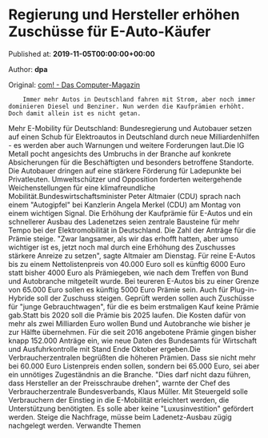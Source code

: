 
# Regierung und Hersteller erhöhen Zuschüsse für E-Auto-Käufer

Published at: **2019-11-05T00:00:00+00:00**

Author: **dpa**

Original: [com! - Das Computer-Magazin](https://www.com-magazin.de/news/elektromobilitaet-e-mobility/regierung-hersteller-erhoehen-zuschuesse-e-auto-kaeufer-2273966.html)


        Immer mehr Autos in Deutschland fahren mit Strom, aber noch immer dominieren Diesel und Benziner. Nun werden die Kaufprämien erhöht. Doch damit allein ist es nicht getan.
      
Mehr E-Mobility für Deutschland: Bundesregierung und Autobauer setzen auf einen Schub für Elektroautos in Deutschland durch neue Milliardenhilfen - es werden aber auch Warnungen und weitere Forderungen laut.Die IG Metall pocht angesichts des Umbruchs in der Branche auf konkrete Absicherungen für die Beschäftigten und besonders betroffene Standorte. Die Autobauer dringen auf eine stärkere Förderung für Ladepunkte bei Privatleuten. Umweltschützer und Opposition forderten weitergehende Weichenstellungen für eine klimafreundliche Mobilität.Bundeswirtschaftsminister Peter Altmaier (CDU) sprach nach einem "Autogipfel" bei Kanzlerin Angela Merkel (CDU) am Montag von einem wichtigen Signal. Die Erhöhung der Kaufprämie für E-Autos und ein schnellerer Ausbau des Ladenetzes seien zentrale Bausteine für mehr Tempo bei der Elektromobilität in Deutschland. Die Zahl der Anträge für die Prämie steige. "Zwar langsamer, als wir das erhofft hatten, aber umso wichtiger ist es, jetzt noch mal durch eine Erhöhung des Zuschusses stärkere Anreize zu setzen", sagte Altmaier am Dienstag.
Für reine E-Autos bis zu einem Nettolistenpreis von 40.000 Euro soll es künftig 6000 Euro statt bisher 4000 Euro als Prämiegeben, wie nach dem Treffen von Bund und Autobranche mitgeteilt wurde. Bei teureren E-Autos bis zu einer Grenze von 65.000 Euro sollen es künftig 5000 Euro Prämie sein. Auch für Plug-in-Hybride soll der Zuschuss steigen. Geprüft werden sollen auch Zuschüsse für "junge Gebrauchtwagen", für die es beim erstmaligen Kauf keine Prämie gab.Statt bis 2020 soll die Prämie bis 2025 laufen. Die Kosten dafür von mehr als zwei Milliarden Euro wollen Bund und Autobranche wie bisher je zur Hälfte übernehmen. Für die seit 2016 angebotene Prämie gingen bisher knapp 152.000 Anträge ein, wie neue Daten des Bundesamts für Wirtschaft und Ausfuhrkontrolle mit Stand Ende Oktober ergeben.Die Verbraucherzentralen begrüßten die höheren Prämien. Dass sie nicht mehr bei 60.000 Euro Listenpreis enden sollen, sondern bei 65.000 Euro, sei aber ein unnötiges Zugeständnis an die Branche. "Dies darf nicht dazu führen, dass Hersteller an der Preisschraube drehen", warnte der Chef des Verbraucherzentrale Bundesverbands, Klaus Müller. Mit Steuergeld solle Verbrauchern der Einstieg in die E-Mobilität erleichtert werden, die Unterstützung benötigten. Es solle aber keine "Luxusinvestition" gefördert werden. Steige die Nachfrage, müsse beim Ladenetz-Ausbau zügig nachgelegt werden.
Verwandte Themen
